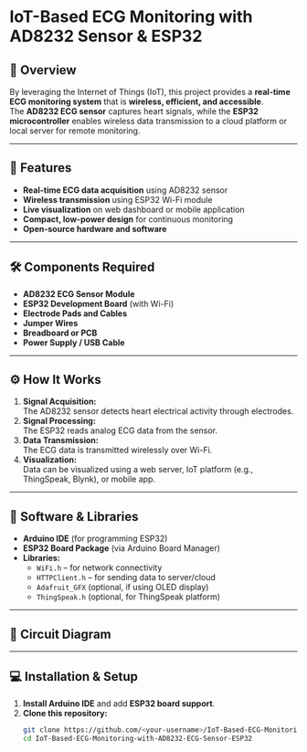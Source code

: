 # IoT-Based ECG Monitoring with AD8232 Sensor & ESP32

## 📖 Overview
By leveraging the Internet of Things (IoT), this project provides a **real-time ECG monitoring system** that is **wireless, efficient, and accessible**.  
The **AD8232 ECG sensor** captures heart signals, while the **ESP32 microcontroller** enables wireless data transmission to a cloud platform or local server for remote monitoring.

---

## 🚀 Features
- **Real-time ECG data acquisition** using AD8232 sensor  
- **Wireless transmission** using ESP32 Wi-Fi module  
- **Live visualization** on web dashboard or mobile application  
- **Compact, low-power design** for continuous monitoring  
- **Open-source hardware and software**  

---

## 🛠️ Components Required
- **AD8232 ECG Sensor Module**  
- **ESP32 Development Board** (with Wi-Fi)  
- **Electrode Pads and Cables**  
- **Jumper Wires**  
- **Breadboard or PCB**  
- **Power Supply / USB Cable**  

---

## ⚙️ How It Works
1. **Signal Acquisition:**  
   The AD8232 sensor detects heart electrical activity through electrodes.  
2. **Signal Processing:**  
   The ESP32 reads analog ECG data from the sensor.  
3. **Data Transmission:**  
   The ECG data is transmitted wirelessly over Wi-Fi.  
4. **Visualization:**  
   Data can be visualized using a web server, IoT platform (e.g., ThingSpeak, Blynk), or mobile app.  

---

## 🧰 Software & Libraries
- **Arduino IDE** (for programming ESP32)  
- **ESP32 Board Package** (via Arduino Board Manager)  
- **Libraries:**
  - `WiFi.h` – for network connectivity  
  - `HTTPClient.h` – for sending data to server/cloud  
  - `Adafruit_GFX` (optional, if using OLED display)  
  - `ThingSpeak.h` (optional, for ThingSpeak platform)  

---

## 🔧 Circuit Diagram

---

## 💻 Installation & Setup
1. **Install Arduino IDE** and add **ESP32 board support**.  
2. **Clone this repository:**
   ```bash
   git clone https://github.com/<your-username>/IoT-Based-ECG-Monitoring-with-AD8232-ECG-Sensor-ESP32.git
   cd IoT-Based-ECG-Monitoring-with-AD8232-ECG-Sensor-ESP32
